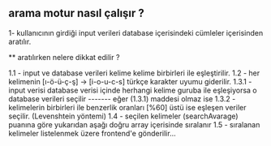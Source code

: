 ## arama motur nasıl çalışır ?

1- kullanıcının girdiği input verileri database içerisindeki cümleler içerisinden aratılır.

** aratılırken nelere dikkat edilir ?

1.1   - input ve database verileri kelime kelime birbirleri ile eşleştirilir.
1.2   - her kelimenin [ı-ö-ü-ç-ş] -> [i-o-u-c-s] türkçe karakter uyumu giderilir.
1.3.1 - input verisi database verisi içinde herhangi kelime guruba ile eşleşiyorsa o database verileri seçilir
------- eğer (1.3.1) maddesi olmaz ise
1.3.2 - kelimelerin birbirleri ile benzerlik oranları [%60] üstü ise eşleşen veriler seçilir. (Levenshtein yöntemi)
1.4   - seçilen kelimeler (searchAvarage) puanına göre yukarıdan aşağı doğru array içerisinde sıralanır
1.5   - sıralanan kelimeler listelenmek üzere frontend'e gönderilir...